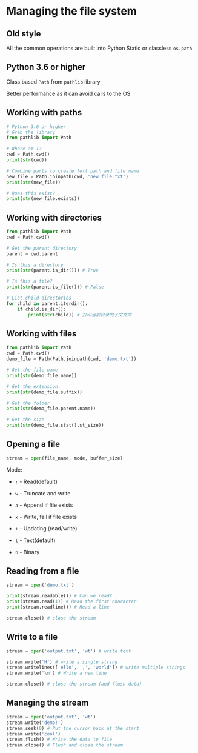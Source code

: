 # Managing the file system

## Old style

All the common operations are built into Python Static or classless
`os.path`

## Python 3.6 or higher

Class based
`Path` from `pathlib` library

Better performance as it can avoid calls to the OS

## Working with paths

```python
# Python 3.6 or higher
# Grab the library
from pathlib import Path

# Where am I?
cwd = Path.cwd()
print(str(cwd))

# Combine parts to create full path and file name
new_file = Path.joinpath(cwd, 'new_file.txt')
print(str(new_file))

# Does this exist?
print(str(new_file.exists))

```

## Working with directories

```python
from pathlib import Path
cwd = Path.cwd()

# Get the parent directory
parent = cwd.parent

# Is this a directory
print(str(parent.is_dir())) # True

# Is this a file?
print(str(parent.is_file())) # False

# List child directories
for child in parent.iterdir():
    if child.is_dir():
        print(str(child)) # 打印当前目录的子文件夹
```

## Working with files

```python
from pathlib import Path
cwd = Path.cwd()
demo_file = Path(Path.joinpath(cwd, 'demo.txt'))

# Get the file name
print(str(demo_file.name))

# Get the extension
print(str(demo_file.suffix))

# Get the folder
print(str(demo_file.parent.name))

# Get the size
print(str(demo_file.stat().st_size))
```

## Opening a file

```python
stream = open(file_name, mode, buffer_size)
```

Mode:

- `r` - Read(default)

- `w` - Truncate and write
- `a` - Append if file exists
- `x` - Write, fail if file exists
- `+` - Updating (read/write)
- `t` - Text(default)
- `b` - Binary

## Reading from a file

```python
stream = open('demo.txt')

print(stream.readable()) # Can we read?
print(stream.read(1)) # Read the first character
print(stream.readline()) # Read a line

stream.close() # close the stream
```

## Write to a file

```python
stream = open('output.txt', 'wt') # write text

stream.write('H') # write a single string
stream.writelines(['ello', ',', 'world']) # write multiple strings
stream.write('\n') # Write a new line

stream.close() # close the stream (and flush data)
```

## Managing the stream

```python
stream = open('output.txt', 'wt')
stream.write('demo!')
stream.seek(0) # Put the cursor back at the start
stream.write('cool')
stream.flush() # Write the data to file
stream.close() # Flush and close the stream
```

